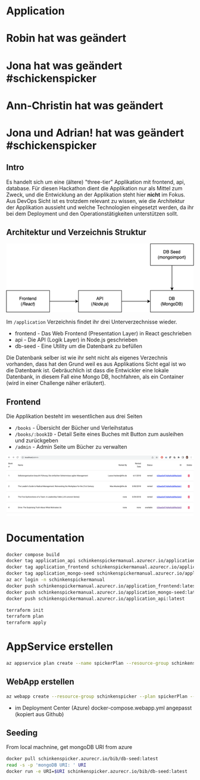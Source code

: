 # Application

# Robin hat was geändert

# Jona hat was geändert #schickenspicker
# Ann-Christin hat was geändert
# Jona und Adrian! hat was geändert #schickenspicker



## Intro

Es handelt sich um eine (ältere) "three-tier" Applikation mit frontend, api, database.
Für diesen Hackathon dient die Applikation nur als Mittel zum Zweck, und die Entwicklung an der Applikation steht hier **nicht** im Fokus. Aus DevOps Sicht ist es trotzdem relevant zu wissen, wie die Architektur der Applikation aussieht und welche Technologien eingesetzt werden, da ihr bei dem Deployment und den Operationstätigkeiten unterstützen sollt.

## Architektur und Verzeichnis Struktur

<img src="./application/docs/dobib.drawio.png">

Im `/application` Verzeichnis findet ihr drei Unterverzechnisse wieder.

- frontend - Das Web Frontend (Presentation Layer) in React geschrieben
- api - Die API (Logik Layer) in Node.js geschrieben
- db-seed - Eine Utility um die Datenbank zu befüllen

Die Datenbank selber ist wie ihr seht nicht als eigenes Verzechnis vorhanden, dass hat den Grund weil es aus Applikations Sicht egal ist wo die Datenbank ist. Gebräuchlich ist dass die Entwickler eine lokale Datenbank, in diesem Fall eine Mongo DB, hochfahren, als ein Container (wird in einer Challenge näher erläutert).

## Frontend

Die Applikation besteht im wesentlichen aus drei Seiten

- `/books` - Übersicht der Bücher und Verleihstatus
- `/books/:bookID` - Detail Seite eines Buches mit Button zum ausleihen und zurückgeben
- `/admin` - Admin Seite um Bücher zu verwalten

<img src="./application/docs/dobib.app.png">

# Documentation


```sh
docker compose build
docker tag application_api schinkenspickermanual.azurecr.io/application_api:latest
docker tag application_frontend schinkenspickermanual.azurecr.io/application_frontend:latest
docker tag application_mongo-seed schinkenspickermanual.azurecr.io/application_mongo-seed:latest
az acr login -n schinkenspickermanual
docker push schinkenspickermanual.azurecr.io/application_frontend:latest
docker push schinkenspickermanual.azurecr.io/application_mongo-seed:latest
docker push schinkenspickermanual.azurecr.io/application_api:latest
```

```sh
terraform init
terraform plan
terraform apply
```

# AppService erstellen
```sh
az appservice plan create --name spickerPlan --resource-group schinkenspicker --sku B2 --is-linux
```

## WebApp erstellen
```sh
az webapp create --resource-group schinkenspicker --plan spickerPlan --name spickerApp --multicontainer-config-type compose --multicontainer-config-file compose-wordpress.yml
```

- im Deployment Center (Azure) docker-compose.webapp.yml angepasst (kopiert aus Github)

## Seeding
From local machnine, get mongoDB URI from azure
```sh
docker pull schinkenspicker.azurecr.io/bib/db-seed:latest
read -s -p 'mongoDB URI: ' URI
docker run -e URI=$URI schinkenspicker.azurecr.io/bib/db-seed:latest
```